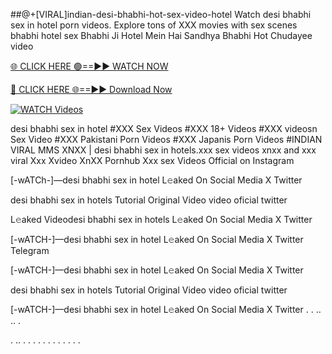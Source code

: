 ##@+[VIRAL]indian-desi-bhabhi-hot-sex-video-hotel
Watch desi bhabhi sex in hotel porn videos. Explore tons of XXX movies with sex scenes bhabhi hotel sex Bhabhi Ji Hotel Mein Hai Sandhya Bhabhi Hot Chudayee video

[🌐 CLICK HERE 🟢==►► WATCH NOW](https://hqvideonet.blogspot.com/2025/02/ngthb.html)

[🔴 CLICK HERE 🌐==►► Download Now](https://hqvideonet.blogspot.com/2025/02/ngthb.html)

[![WATCH Videos](https://i.imgur.com/dJHk4Zq.gif)](https://hqvideonet.blogspot.com/2025/02/ngthb.html)


desi bhabhi sex in hotel #XXX Sex Videos #XXX 18+ Videos #XXX videosn Sex Video #XXX Pakistani Porn Videos #XXX Japanis Porn Videos #INDIAN VIRAL MMS XNXX | desi bhabhi sex in hotels.xxx sex videos xnxx and xxx viral Xxx Xvideo XnXX Pornhub Xxx sex Videos Official on Instagram

[-wATCh-]—desi bhabhi sex in hotel L𝚎aked On Social Media X Twitter

desi bhabhi sex in hotels Tutorial Original Video video oficial twitter

L𝚎aked Videodesi bhabhi sex in hotels L𝚎aked On Social Media X Twitter

[-wATCH-]—desi bhabhi sex in hotel L𝚎aked On Social Media X Twitter Telegram

[-wATCH-]—desi bhabhi sex in hotel L𝚎aked On Social Media X Twitter

desi bhabhi sex in hotels Tutorial Original Video video oficial twitter

[-wATCH-]—desi bhabhi sex in hotel L𝚎aked On Social Media X Twitter . . .. .. .

. .. . . . . . . . . . . . .